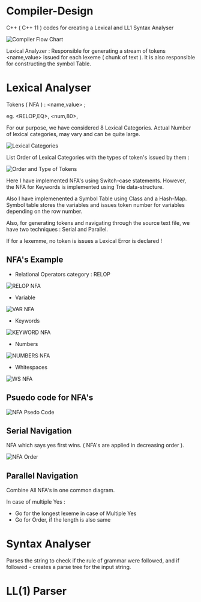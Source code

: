 # Compiler-Design
C++ ( C++ 11 ) codes for creating a Lexical and LL1 Syntax Analyser

![Compiler Flow Chart](https://user-images.githubusercontent.com/75173703/115982029-b50b1c80-a5b5-11eb-876d-10fc330a0fba.PNG)

Lexical Analyzer : Responsible for generating a stream of tokens <name,value> issued for each lexeme ( chunk of text ). It is also responsible for constructing the symbol Table.


# Lexical Analyser

Tokens ( NFA ) : <name,value> ;

eg. <RELOP,EQ>, <num,80>, <if>
  
For our purpose, we have considered 8 Lexical Categories. Actual Number of lexical categories, may vary and can be quite large.

![Lexical Categories](https://user-images.githubusercontent.com/75173703/115982032-b63c4980-a5b5-11eb-8696-f38bf054082c.PNG)

List Order of Lexical Categories with the types of token's issued by them :

![Order and Type of Tokens](https://user-images.githubusercontent.com/75173703/115982139-572b0480-a5b6-11eb-9f26-22096649f835.PNG)

Here I have implemented NFA's using Switch-case statements. However, the NFA for Keywords is implemented using Trie data-structure.

Also I have implemenented a Symbol Table using Class and a Hash-Map. Symbol table stores the variables and issues token number for variables depending on the row number.

Also, for generating tokens and navigating through the source text file, we have two techniques : Serial and Parallel.

If for a lexemme, no token is issues a Lexical Error is declared !

## NFA's Example

- Relational Operators category : RELOP

![RELOP NFA](https://user-images.githubusercontent.com/75173703/115982180-af620680-a5b6-11eb-92df-af9dd976eb20.PNG)

- Variable

![VAR NFA](https://user-images.githubusercontent.com/75173703/115982198-d1f41f80-a5b6-11eb-8488-e2fa4a285a05.PNG)

- Keywords

![KEYWORD NFA](https://user-images.githubusercontent.com/75173703/115982263-55157580-a5b7-11eb-9c4b-d0fc934e26a5.PNG)

- Numbers

![NUMBERS NFA](https://user-images.githubusercontent.com/75173703/115982305-a58cd300-a5b7-11eb-8c09-7122bf4826ad.PNG)

- Whitespaces

![WS NFA](https://user-images.githubusercontent.com/75173703/115982315-c3f2ce80-a5b7-11eb-890a-72430bb8989a.PNG)


## Psuedo code for NFA's

![NFA Psedo Code](https://user-images.githubusercontent.com/75173703/115982242-2d261200-a5b7-11eb-84b5-d6351f92a708.PNG)

## Serial Navigation

NFA which says yes first wins. ( NFA's are applied in decreasing order ).

![NFA Order](https://user-images.githubusercontent.com/75173703/115982389-3368be00-a5b8-11eb-92bb-578724b0483e.PNG)


## Parallel Navigation

Combine All NFA's in one common diagram.

In case of multiple Yes :
- Go for the longest lexeme in case of Multiple Yes
- Go for Order, if the length is also same



# Syntax Analyser

Parses the string to check if the rule of grammar were followed, and if followed - creates a parse tree for the input string.


# LL(1) Parser
